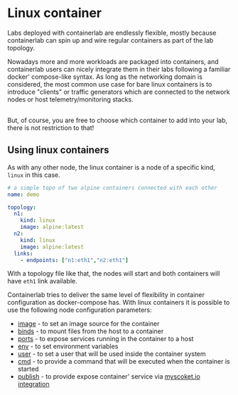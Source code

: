 <script type="text/javascript" src="https://cdn.jsdelivr.net/gh/hellt/drawio-js@main/embed2.js" async></script>

# Linux container
Labs deployed with containerlab are endlessly flexible, mostly because containerlab can spin up and wire regular containers as part of the lab topology.

Nowadays more and more workloads are packaged into containers, and containerlab users can nicely integrate them in their labs following a familiar docker' compose-like syntax. As long as the networking domain is considered, the most common use case for bare linux containers is to introduce "clients" or traffic generators which are connected to the network nodes or host telemetry/monitoring stacks.

<div class="mxgraph" style="max-width:100%;border:1px solid transparent;margin:0 auto; display:block;" data-mxgraph="{&quot;page&quot;:1,&quot;zoom&quot;:1.5,&quot;highlight&quot;:&quot;#0000ff&quot;,&quot;nav&quot;:true,&quot;check-visible-state&quot;:true,&quot;resize&quot;:true,&quot;url&quot;:&quot;https://raw.githubusercontent.com/srl-wim/container-lab/diagrams/index.md&quot;}"></div>

But, of course, you are free to choose which container to add into your lab, there is not restriction to that!

## Using linux containers
As with any other node, the linux container is a node of a specific kind, `linux` in this case.

```yaml
# a simple topo of two alpine containers connected with each other
name: demo

topology:
  n1:
    kind: linux
    image: alpine:latest
  n2:
    kind: linux
    image: alpine:latest
  links:
    - endpoints: ["n1:eth1","n2:eth1"]
```

With a topology file like that, the nodes will start and both containers will have `eth1` link available.

Containerlab tries to deliver the same level of flexibility in container configuration as docker-compose has. With linux containers it is possible to use the following node configuration parameters:

* [image](../nodes.md#image) - to set an image source for the container
* [binds](../nodes.md#binds) - to mount files from the host to a container
* [ports](../nodes.md#ports) - to expose services running in the container to a host
* [env](../nodes.md#env) - to set environment variables
* [user](../nodes.md#user) - to set a user that will be used inside the container system
* [cmd](../nodes.md#cmd) - to provide a command that will be executed when the container is started
* [publish](../nodes.md#publish) - to provide expose container' service via [myscoket.io integration](../published-ports.md)